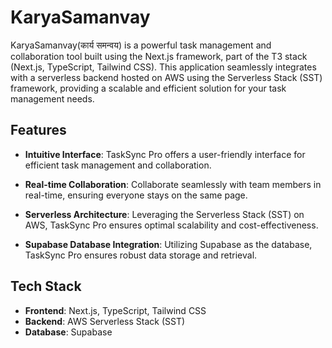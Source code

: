 # KaryaSamanvay

KaryaSamanvay(कार्य समन्वय) is a powerful task management and collaboration tool built using the Next.js framework, part of the T3 stack (Next.js, TypeScript, Tailwind CSS). This application seamlessly integrates with a serverless backend hosted on AWS using the Serverless Stack (SST) framework, providing a scalable and efficient solution for your task management needs.

## Features

- **Intuitive Interface**: TaskSync Pro offers a user-friendly interface for efficient task management and collaboration.

- **Real-time Collaboration**: Collaborate seamlessly with team members in real-time, ensuring everyone stays on the same page.

- **Serverless Architecture**: Leveraging the Serverless Stack (SST) on AWS, TaskSync Pro ensures optimal scalability and cost-effectiveness.

- **Supabase Database Integration**: Utilizing Supabase as the database, TaskSync Pro ensures robust data storage and retrieval.

## Tech Stack

- **Frontend**: Next.js, TypeScript, Tailwind CSS
- **Backend**: AWS Serverless Stack (SST)
- **Database**: Supabase
